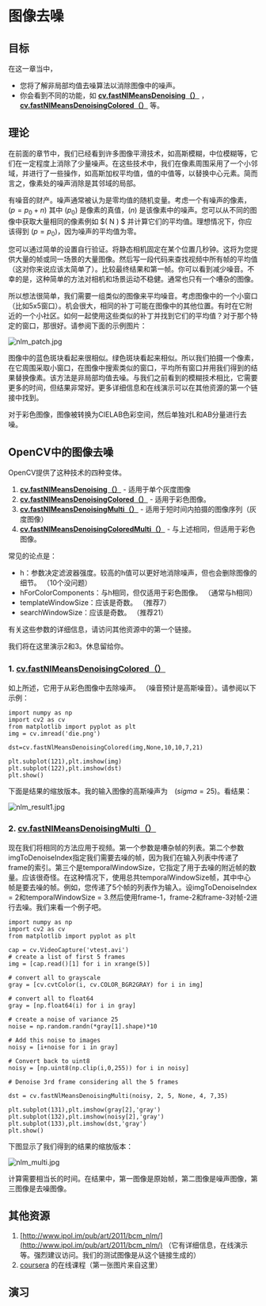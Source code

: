 # 图像去噪

## 目标

在这一章当中，

*   您将了解非局部均值去噪算法以消除图像中的噪声。
*   你会看到不同的功能，如 **[cv.fastNlMeansDenoising（）](../../d1/d79/group__photo__denoise.html#ga4c6b0031f56ea3f98f768881279ffe93 "Perform image denoising using Non-local Means Denoising algorithm http://www.ipol.im/pub/algo/bcm_non_local_means_denoising/ with several computational optimizations. Noise expected to be a gaussian white noise. ")** ， **[cv.fastNlMeansDenoisingColored（）](../../d1/d79/group__photo__denoise.html#ga03aa4189fc3e31dafd638d90de335617 "Modification of fastNlMeansDenoising function for colored images. ")** 等。

## 理论

在前面的章节中，我们已经看到许多图像平滑技术，如高斯模糊，中位模糊等，它们在一定程度上消除了少量噪声。在这些技术中，我们在像素周围采用了一个小邻域，并进行了一些操作，如高斯加权平均值，值的中值等，以替换中心元素。简而言之，像素处的噪声消除是其邻域的局部。

有噪音的财产。噪声通常被认为是零均值的随机变量。考虑一个有噪声的像素，$( p = p_0 + n )$ 其中 $( p_0 )$ 是像素的真值，$( n )$  是该像素中的噪声。您可以从不同的图像中获取大量相同的像素例如 $( N ) $ 并计算它们的平均值。理想情况下，你应该得到 $( p = p_0 )$，因为噪声的平均值为零。

您可以通过简单的设置自行验证。将静态相机固定在某个位置几秒钟。这将为您提供大量的帧或同一场景的大量图像。然后写一段代码来查找视频中所有帧的平均值（这对你来说应该太简单了）。比较最终结果和第一帧。你可以看到减少噪音。不幸的是，这种简单的方法对相机和场景运动不稳健。通常也只有一个嘈杂的图像。

所以想法很简单，我们需要一组类似的图像来平均噪音。考虑图像中的一个小窗口（比如5x5窗口）。机会很大，相同的补丁可能在图像中的其他位置。有时在它附近的一个小社区。如何一起使用这些类似的补丁并找到它们的平均值？对于那个特定的窗口，那很好。请参阅下面的示例图片：

![nlm_patch.jpg](img/1aac3a6b3789edad51aa59a26161104e.jpg)

图像中的蓝色斑块看起来很相似。绿色斑块看起来相似。所以我们拍摄一个像素，在它周围采取小窗口，在图像中搜索类似的窗口，平均所有窗口并用我们得到的结果替换像素。该方法是非局部均值去噪。与我们之前看到的模糊技术相比，它需要更多的时间，但结果非常好。更多详细信息和在线演示可以在其他资源的第一个链接中找到。

对于彩色图像，图像被转换为​​CIELAB色彩空间，然后单独对L和AB分量进行去噪。

## OpenCV中的图像去噪

OpenCV提供了这种技术的四种变体。

1.  **[cv.fastNlMeansDenoising（）](../../d1/d79/group__photo__denoise.html#ga4c6b0031f56ea3f98f768881279ffe93 "Perform image denoising using Non-local Means Denoising algorithm http://www.ipol.im/pub/algo/bcm_non_local_means_denoising/ with several computational optimizations. Noise expected to be a gaussian white noise. ")** - 适用于单个灰度图像
2.  **[cv.fastNlMeansDenoisingColored（）](../../d1/d79/group__photo__denoise.html#ga03aa4189fc3e31dafd638d90de335617 "Modification of fastNlMeansDenoising function for colored images. ")** - 适用于彩色图像。
3.  **[cv.fastNlMeansDenoisingMulti（）](../../d1/d79/group__photo__denoise.html#gaf4421bf068c4d632ea7f0aa38e0bf172 "Modification of fastNlMeansDenoising function for images sequence where consecutive images have been ...")** - 适用于短时间内拍摄的图像序列（灰度图像）
4.  **[cv.fastNlMeansDenoisingColoredMulti（）](../../d1/d79/group__photo__denoise.html#gaa501e71f52fb2dc17ff8ca5e7d2d3619 "Modification of fastNlMeansDenoisingMulti function for colored images sequences. ")** - 与上述相同，但适用于彩色图像。

常见的论点是：

*   h：参数决定滤波器强度。较高的h值可以更好地消除噪声，但也会删除图像的细节。 （10个没问题）
*   hForColorComponents：与h相同，但仅适用于彩色图像。 （通常与h相同）
*   templateWindowSize：应该是奇数。 （推荐7）
*   searchWindowSize：应该是奇数。 （推荐21）

有关这些参数的详细信息，请访问其他资源中的第一个链接。

我们将在这里演示2和3。休息留给你。

### 1\. [cv.fastNlMeansDenoisingColored（）](../../d1/d79/group__photo__denoise.html#ga03aa4189fc3e31dafd638d90de335617 "Modification of fastNlMeansDenoising function for colored images. ")

如上所述，它用于从彩色图像中去除噪声。 （噪音预计是高斯噪音）。请参阅以下示例：

```
import numpy as np
import cv2 as cv
from matplotlib import pyplot as plt
img = cv.imread('die.png')

dst=cv.fastNlMeansDenoisingColored(img,None,10,10,7,21)

plt.subplot(121),plt.imshow(img)
plt.subplot(122),plt.imshow(dst)
plt.show()
```

下面是结果的缩放版本。我的输入图像的高斯噪声为　$( sigma = 25)$。看结果：

![nlm_result1.jpg](img/5c57018c7904d208b3ccd44d0466978e.jpg)

### 2\. [cv.fastNlMeansDenoisingMulti（）](../../d1/d79/group__photo__denoise.html#gaf4421bf068c4d632ea7f0aa38e0bf172 "Modification of fastNlMeansDenoising function for images sequence where consecutive images have been ...")

现在我们将相同的方法应用于视频。第一个参数是嘈杂帧的列表。第二个参数imgToDenoiseIndex指定我们需要去噪的帧，因为我们在输入列表中传递了frame的索引。第三个是temporalWindowSize，它指定了用于去噪的附近帧的数量。应该很奇怪。在这种情况下，使用总共temporalWindowSize帧，其中中心帧是要去噪的帧。例如，您传递了5个帧的列表作为输入。设imgToDenoiseIndex = 2和temporalWindowSize = 3.然后使用frame-1，frame-2和frame-3对帧-2进行去噪。我们来看一个例子吧。

```
import numpy as np
import cv2 as cv
from matplotlib import pyplot as plt

cap = cv.VideoCapture('vtest.avi')
# create a list of first 5 frames
img = [cap.read()[1] for i in xrange(5)]

# convert all to grayscale
gray = [cv.cvtColor(i, cv.COLOR_BGR2GRAY) for i in img]

# convert all to float64
gray = [np.float64(i) for i in gray]

# create a noise of variance 25
noise = np.random.randn(*gray[1].shape)*10

# Add this noise to images
noisy = [i+noise for i in gray]

# Convert back to uint8
noisy = [np.uint8(np.clip(i,0,255)) for i in noisy]

# Denoise 3rd frame considering all the 5 frames

dst = cv.fastNlMeansDenoisingMulti(noisy, 2, 5, None, 4, 7,35)

plt.subplot(131),plt.imshow(gray[2],'gray')
plt.subplot(132),plt.imshow(noisy[2],'gray')
plt.subplot(133),plt.imshow(dst,'gray')
plt.show()
```

下图显示了我们得到的结果的缩放版本：

![nlm_multi.jpg](img/6fa88fd3872ea39913606e3990876d0c.jpg)

计算需要相当长的时间。在结果中，第一图像是原始帧，第二图像是噪声图像，第三图像是去噪图像。

## 其他资源

1.  [http://www.ipol.im/pub/art/2011/bcm_nlm/](http://www.ipol.im/pub/art/2011/bcm_nlm/) （它有详细信息，在线演示等。强烈建议访问。我们的测试图像是从这个链接生成的）
2.  [coursera](https://www.coursera.org/courimg) 的在线课程（第一张图片来自这里）

## 演习